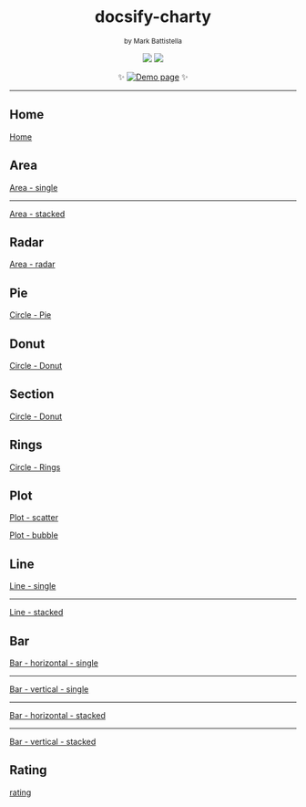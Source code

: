 <!-- markdownlint-disable -->
<div align="center">

# docsify-charty

<small style="margin-bottom:2em;">by Mark Battistella</small>

[![](https://img.shields.io/badge/%20-@markbattistella-blue?logo=paypal&style=for-the-badge)](https://www.paypal.me/markbattistella/6AUD) [![](https://img.shields.io/badge/%20-buymeacoffee-black?logo=buy-me-a-coffee&style=for-the-badge)](https://www.buymeacoffee.com/markbattistella)

:sparkles: [![Demo page](https://img.shields.io/badge/demo-@markbattistella/docsify--charty-1E5749?style=for-the-badge)](https://markbattistella.github.io/docsify-charty/) :sparkles:

</div>

<style>
.gh { display: none; }
</style>
---

<!-- markdownlint-disable MD002 -->
<!-- tabs:start -->

## Home

[Home](https://raw.githubusercontent.com/markbattistella/docsify-charty/main/README.md ':include')

## Area

[Area - single](charty/area-single.md ':include')

---

[Area - stacked](charty/area-stacked.md ':include')

## Radar

[Area - radar](charty/area-radar.md ':include')

## Pie

[Circle - Pie](charty/circle-pie.md ':include')

## Donut

[Circle - Donut](charty/circle-donut.md ':include')

## Section

[Circle - Donut](charty/circle-section.md ':include')

## Rings

[Circle - Rings](charty/circle-rings.md ':include')

## Plot

[Plot - scatter](charty/plot-scatter-point.md ':include')

[Plot - bubble](charty/plot-scatter-bubble.md ':include')

## Line

[Line - single](charty/plot-line-single.md ':include')

---

[Line - stacked](charty/plot-line-stacked.md ':include')

## Bar

[Bar - horizontal - single](charty/bar-horizontal-single.md ':include')

---

[Bar - vertical - single](charty/bar-vertical-single.md ':include')

---

[Bar - horizontal - stacked](charty/bar-horizontal-stacked.md ':include')

---

[Bar - vertical - stacked](charty/bar-vertical-stacked.md ':include')

## Rating

[rating](charty/rating.md ':include')

<!-- tabs:end -->
